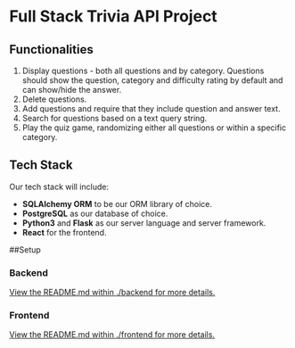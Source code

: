 # Full Stack Trivia API Project

## Functionalities

1) Display questions - both all questions and by category. Questions should show the question, category and difficulty rating by default and can show/hide the answer.
2) Delete questions.
3) Add questions and require that they include question and answer text.
4) Search for questions based on a text query string.
5) Play the quiz game, randomizing either all questions or within a specific category.


## Tech Stack

Our tech stack will include:

* **SQLAlchemy ORM** to be our ORM library of choice.
* **PostgreSQL** as our database of choice.
* **Python3** and **Flask** as our server language and server framework.
* **React** for the frontend.

##Setup

### Backend
[View the README.md within ./backend for more details.](./backend/README.md)

### Frontend
[View the README.md within ./frontend for more details.](./frontend/README.md)
